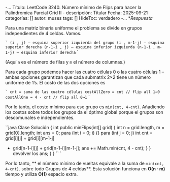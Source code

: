 -...
Título: LeetCode 3240. Número mínimo de Flips para hacer la Palindromica Parcial Grid II -
descripción: Titular
Fecha: 2025-09-21
categorías: []
autor: muses
tags: []
HideToc: verdadero
-...
**Respuesta*

Para una matriz binaria uniforme el problema se divide en grupos independientes de 4 celdas.
Vamos.

`` `
(i , j) – esquina superior izquierda del grupo
(i , m-1-j) – esquina superior derecha
(n-1-i , j) – esquina inferior izquierda
(n-1-i , m-1-j) – esquina inferior derecha
`` `

(Aquí `n` es el número de filas y `m` el número de columnas.)

Para cada grupo podemos hacer las cuatro células 0 o las cuatro células 1 –
ambas opciones garantizan que cada submatrix 2×2 tiene un número uniforme de 1’s.
El costo de las dos opciones es

`` `
cnt = suma de las cuatro células
costAllZero = cnt // flip all 1→0
costAllOne = 4 - cnt // flip all 0→1
`` `

Por lo tanto, el costo mínimo para ese grupo es `min(cnt, 4-cnt)`.
Añadiendo los costos sobre todos los grupos da el óptimo global porque el
grupos son descomunales e independientes.

``java
Clase Solución {
int public minFlips(int[] grid) {
int n = grid.length, m = grid[0].length;
int ans = 0;
para (int i = 0; i) {}
para (int j = 0; j)
int cnt = grid[i][j] + grid[i][m-1-j]
+ grid[n-1-i][j] + grid[n-1-i][m-1-j];
ans += Math.min(cnt, 4 - cnt);
}
}
devolver los ans;
}
}
`` `

Por lo tanto, ** el número mínimo de vueltas equivale a la suma de `min(cnt, 4-cnt)`. sobre todo
Grupos de 4 celdas**.
Esta solución funciona en **O(n · m)** tiempo y utiliza **O(1)** espacio extra.
